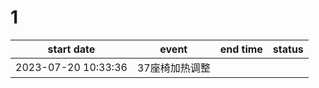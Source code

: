 # 1

|     start date      |  event   | end time | status |
|:-------------------:|:--------:|:--------:|:------:|
| 2023-07-20 10:33:36 | 37座椅加热调整 |          |        |